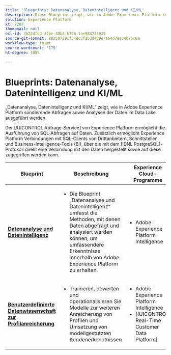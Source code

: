 ```yaml
---
title: 'Blueprints: Datenanalyse, Datenintelligenz und KI/ML'
description: Diese Blueprint zeigt, wie in Adobe Experience Platform sondierende Abfragen sowie Analysen der Daten im Data Lake ausgeführt werden.
solution: Experience Platform
kt: 7207
thumbnail: null
exl-id: 3b22dfdd-3fbe-40b3-b798-1ee983723039
source-git-commit: 802507291f54dc3f253d469e7a64d78e34b75c6a
workflow-type: tm+mt
source-wordcount: '175'
ht-degree: 100%

---
```


# Blueprints: Datenanalyse, Datenintelligenz und KI/ML

„Datenanalyse, Datenintelligenz und KI/ML“ zeigt, wie in Adobe Experience Platform sondierende Abfragen sowie Analysen der Daten im Data Lake ausgeführt werden.

Der [!UICONTROL Abfrage-Service] von Experience Platform ermöglicht die Ausführung von SQL-Abfragen auf Daten. Zusätzlich ermöglicht Experience Platform Verbindungen mit SQL-Clients von Drittanbietern, Schnittstellen und Business-Intelligence-Tools (BI), über die mit dem [!DNL PostgreSQL]-Protokoll direkt eine Verbindung mit den Daten hergestellt sowie auf diese zugegriffen werden kann.

| Blueprint | Beschreibung | Experience Cloud-Programme |
|---|---|---|
| **[Datenanalyse und Datenintelligenz](analysis.md)** | <ul><li>Die Blueprint „Datenanalyse und Datenintelligenz“ umfasst die Methoden, mit denen Daten abgefragt und analysiert werden können, um umfassendere Erkenntnisse innerhalb von Adobe Experience Platform zu erhalten.</ul></li> | <ul><li> Adobe Experience Platform Intelligence</ul></li> |
| **[Benutzerdefinierte Datenwissenschaft zur Profilanreicherung](data-science.md)** | <ul><li>Trainieren, bewerten und operationalisieren Sie Modelle zur weiteren Anreicherung von Profilen und Umsetzung von modellgestützten Kundenerkenntnissen</li></ul> | <ul><li>Adobe Experience Platform Intelligence</li><li> [!UICONTROL Real-Time Customer Data Platform]</li></ul> |
